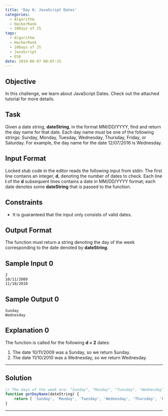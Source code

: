 ```yaml
---
title: 'Day 6: JavaScript Dates'
categories:
  - Algorithm
  - HackerRank
  - 10Days of JS
tags:
  - Algorithm
  - HackerRank
  - 10Days of JS
  - JavaScript
  - ES6
date: 2019-06-07 00:07:15
---
```


## Objective

In this challenge, we learn about JavaScript Dates. Check out the attached tutorial for more details.

<!-- more -->

## Task

Given a date string, **dateString**, in the format MM/DD/YYYY, find and return the day name for that date. Each day name must be one of the following strings: Sunday, Monday, Tuesday, Wednesday, Thursday, Friday, or Saturday. For example, the day name for the date 12/07/2016 is Wednesday.


## Input Format

Locked stub code in the editor reads the following input from stdin: 
The first line contains an integer, **d**, denoting the number of dates to check. 
Each line **i** of the **d** subsequent lines contains a date in MM/DD/YYYY format; each date denotes some **dateString** that is passed to the function.

## Constraints
   
- It is guaranteed that the input only consists of valid dates.


## Output Format
   
The function must return a string denoting the day of the week corresponding to the date denoted by **dateString**.


## Sample Input 0
```
2
10/11/2009
11/10/2010
```

## Sample Output 0
```
Sunday
Wednesday
```

## Explanation 0
   
The function is called for the following **d = 2** dates:

1. The date 10/11/2009 was a Sunday, so we return Sunday.
2. The date 11/10/2010 was a Wednesday, so we return Wednesday.


---

## Solution

```javascript
// The days of the week are: "Sunday", "Monday", "Tuesday", "Wednesday", "Thursday", "Friday", "Saturday"
function getDayName(dateString) {
    return [ 'Sunday', 'Monday', 'Tuesday', 'Wednesday', 'Thursday', 'Friday', 'Saturday', 'Sunday' ][(new Date(dateString)).getDay()];
}
```

---